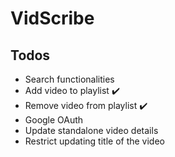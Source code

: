 # VidScribe

## Todos
- Search functionalities
- Add video to playlist ✔️
- Remove video from playlist ✔️
- Google OAuth
- Update standalone video details
- Restrict updating title of the video
